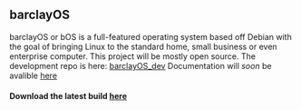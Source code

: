 ## barclayOS

barclayOS or bOS is a full-featured operating system based off Debian with the goal of bringing Linux to the standard home, small business or even enterprise computer. This project will be mostly open source. 
The development repo is here: [barclayOS_dev](https://github.com/kevinsal03/barclayOS_dev)
Documentation will _soon_ be avalible [here](https://static.kevinsal03.ga/barclayOS/docs)

#### Download the latest build [here](https://github.com/kevinsal03/barclayOS_dev/releases/)
